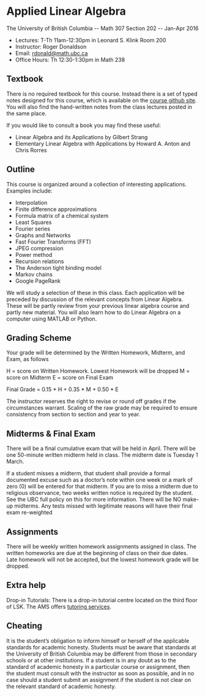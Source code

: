 # Applied Linear Algebra

The University of British Columbia -- Math 307 Section 202 -- Jan-Apr 2016

* Lectures:  T-Th 11am-12:30pm in Leonard S. Klink Room 200
* Instructor: Roger Donaldson
* Email: rdonald@math.ubc.ca
* Office Hours: Th 12:30-1:30pm in Math 238

## Textbook

There is no required textbook for this course. Instead there is a set of typed notes designed for this course, which is available on the [course github site](https://github.com/midvalestudent/Math307JanApr2016).  You will also find the hand-written notes from the class lectures posted in the same place.  

If you would like to consult a book you may find these useful:

* Linear Algebra and its Applications by Gilbert Strang
* Elementary Linear Algebra with Applications by Howard A. Anton and Chris Rorres

## Outline

This course is organized around a collection of interesting applications.  Examples include:

* Interpolation
* Finite difference approximations
* Formula matrix of a chemical system
* Least Squares
* Fourier series
* Graphs and Networks
* Fast Fourier Transforms (FFT)
* JPEG compression
* Power method
* Recursion relations
* The Anderson tight binding model
* Markov chains
* Google PageRank

We will study a selection of these in this class. Each application will be preceded by discussion of the relevant concepts from Linear Algebra. These will be partly review from your previous linear algebra course and partly new material. You will also learn how to do Linear Algebra on a computer using MATLAB or Python.

## Grading Scheme

Your grade will be determined by the Written Homework, Midterm, and Exam, as follows

H = score on Written Homework.  Lowest Homework will be dropped
M = score on Midterm
E = score on Final Exam

Final Grade = 0.15 * H + 0.35 * M + 0.50 * E

The instructor reserves the right to revise or round off grades if the circumstances warrant.  Scaling of the raw grade may be required to ensure consistency from section to section and year to year.

## Midterms & Final Exam

There will be a final cumulative exam that will be held in April. There will be one 50-minute written midterm held in class. The midterm date is Tuesday 1 March.

If a student misses a midterm, that student shall provide a formal documented excuse such as a doctor’s note within one week or a mark of zero (0) will be entered for that midterm. If you are to miss a midterm due to religious observance, two weeks written notice is required by the student. See the UBC full policy on this for more information. There will be NO make-up midterms. Any tests missed with legitimate reasons will have their final exam re-weighted

## Assignments

There will be weekly written homework assignments assigned in class.  The written homeworks are due at the beginning of class on their due dates.  Late homework will not be accepted, but the lowest homework grade will be dropped.

## Extra help

Drop-in Tutorials: There is a drop-in tutorial centre located on the third floor of LSK.  The AMS offers [tutoring services](http://tutoring.ams.ubc.ca/).

## Cheating

It is the student’s obligation to inform himself or herself of the applicable standards for academic honesty. Students must be aware that standards at the University of British Columbia may be different from those in secondary schools or at other institutions. If a student is in any doubt as to the standard of academic honesty in a particular course or assignment, then the student must consult with the instructor as soon as possible, and in no case should a student submit an assignment if the student is not clear on the relevant standard of academic honesty.
